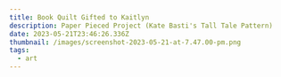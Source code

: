 ```yaml
---
title: Book Quilt Gifted to Kaitlyn
description: Paper Pieced Project (Kate Basti's Tall Tale Pattern)
date: 2023-05-21T23:46:26.336Z
thumbnail: /images/screenshot-2023-05-21-at-7.47.00-pm.png
tags:
  - art
---
```

